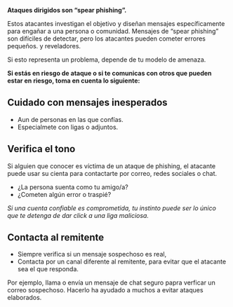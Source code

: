 [Title]: # (¿Cómo detectar Spear Phishing?)
[Order]: # (3)

**Ataques dirigidos son “spear phishing”.**

Estos atacantes investigan el objetivo y diseñan mensajes específicamente para engañar a una persona o comunidad. Mensajes de “spear phishing” son difíciles de detectar, pero los atacantes pueden cometer errores pequeños. y reveladores.

Si esto representa un problema, depende de tu modelo de amenaza.

**Si estás en riesgo de ataque o si te comunicas con otros que pueden estar en riesgo, toma en cuenta lo siguiente:**

## Cuidado con mensajes inesperados
* Aun de personas en las que confías.
* Especialmete con ligas o adjuntos. 

## Verifica el tono
Si alguien que conocer es víctima de un ataque de phishing, el atacante puede usar su cienta para contactarte por correo, redes sociales o chat.

* ¿La persona suenta como tu amigo/a? 
* ¿Cometen algún error o traspié? 

*Si una cuenta confiable es comprometida, tu instinto puede ser lo único que te detenga de dar click a una liga maliciosa.*

## Contacta al remitente

* Siempre verifica si un mensaje sospechoso es real, 
* Contacta por un canal diferente al remitente, para evitar que el atacante sea el que responda.

Por ejemplo, llama o envía un mensaje de chat seguro papra verficar un correo sospechoso. Hacerlo ha ayudado a muchos a evitar ataques elaborados.
